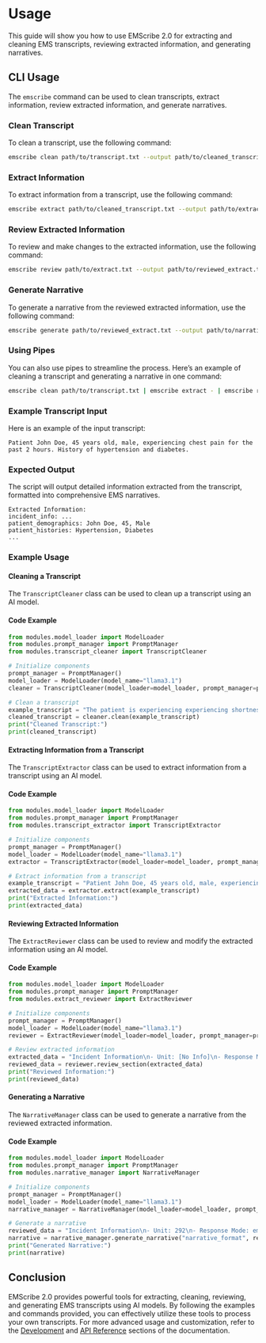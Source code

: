 # Usage

This guide will show you how to use EMScribe 2.0 for extracting and cleaning EMS transcripts, reviewing extracted information, and generating narratives.

## CLI Usage

The `emscribe` command can be used to clean transcripts, extract information, review extracted information, and generate narratives.

### Clean Transcript

To clean a transcript, use the following command:

```bash
emscribe clean path/to/transcript.txt --output path/to/cleaned_transcript.txt
```

### Extract Information

To extract information from a transcript, use the following command:

```bash
emscribe extract path/to/cleaned_transcript.txt --output path/to/extract.txt
```

### Review Extracted Information

To review and make changes to the extracted information, use the following command:

```bash
emscribe review path/to/extract.txt --output path/to/reviewed_extract.txt
```

### Generate Narrative

To generate a narrative from the reviewed extracted information, use the following command:

```bash
emscribe generate path/to/reviewed_extract.txt --output path/to/narrative.txt
```

### Using Pipes

You can also use pipes to streamline the process. Here’s an example of cleaning a transcript and generating a narrative in one command:

```bash
emscribe clean path/to/transcript.txt | emscribe extract - | emscribe review - | emscribe generate - --output path/to/narrative.txt
```

### Example Transcript Input

Here is an example of the input transcript:

```plaintext
Patient John Doe, 45 years old, male, experiencing chest pain for the past 2 hours. History of hypertension and diabetes.
```

### Expected Output

The script will output detailed information extracted from the transcript, formatted into comprehensive EMS narratives.

```plaintext
Extracted Information:
incident_info: ...
patient_demographics: John Doe, 45, Male
patient_histories: Hypertension, Diabetes
...
```

### Example Usage

#### Cleaning a Transcript

The `TranscriptCleaner` class can be used to clean up a transcript using an AI model.

#### Code Example

```python
from modules.model_loader import ModelLoader
from modules.prompt_manager import PromptManager
from modules.transcript_cleaner import TranscriptCleaner

# Initialize components
prompt_manager = PromptManager()
model_loader = ModelLoader(model_name="llama3.1")
cleaner = TranscriptCleaner(model_loader=model_loader, prompt_manager=prompt_manager)

# Clean a transcript
example_transcript = "The patient is experiencing experiencing shortness of breath. The patient is The patient is also complaining of chest pain."
cleaned_transcript = cleaner.clean(example_transcript)
print("Cleaned Transcript:")
print(cleaned_transcript)
```

#### Extracting Information from a Transcript

The `TranscriptExtractor` class can be used to extract information from a transcript using an AI model.

#### Code Example

```python
from modules.model_loader import ModelLoader
from modules.prompt_manager import PromptManager
from modules.transcript_extractor import TranscriptExtractor

# Initialize components
prompt_manager = PromptManager()
model_loader = ModelLoader(model_name="llama3.1")
extractor = TranscriptExtractor(model_loader=model_loader, prompt_manager=prompt_manager)

# Extract information from a transcript
example_transcript = "Patient John Doe, 45 years old, male, experiencing chest pain for the past 2 hours. History of hypertension and diabetes."
extracted_data = extractor.extract(example_transcript)
print("Extracted Information:")
print(extracted_data)
```

#### Reviewing Extracted Information

The `ExtractReviewer` class can be used to review and modify the extracted information using an AI model.

#### Code Example

```python
from modules.model_loader import ModelLoader
from modules.prompt_manager import PromptManager
from modules.extract_reviewer import ExtractReviewer

# Initialize components
prompt_manager = PromptManager()
model_loader = ModelLoader(model_name="llama3.1")
reviewer = ExtractReviewer(model_loader=model_loader, prompt_manager=prompt_manager)

# Review extracted information
extracted_data = "Incident Information\n- Unit: [No Info]\n- Response Mode: emergent\n..."
reviewed_data = reviewer.review_section(extracted_data)
print("Reviewed Information:")
print(reviewed_data)
```

#### Generating a Narrative

The `NarrativeManager` class can be used to generate a narrative from the reviewed extracted information.

#### Code Example

```python
from modules.model_loader import ModelLoader
from modules.prompt_manager import PromptManager
from modules.narrative_manager import NarrativeManager

# Initialize components
prompt_manager = PromptManager()
model_loader = ModelLoader(model_name="llama3.1")
narrative_manager = NarrativeManager(model_loader=model_loader, prompt_manager=prompt_manager)

# Generate a narrative
reviewed_data = "Incident Information\n- Unit: 292\n- Response Mode: emergent\n..."
narrative = narrative_manager.generate_narrative("narrative_format", reviewed_data)
print("Generated Narrative:")
print(narrative)
```

## Conclusion

EMScribe 2.0 provides powerful tools for extracting, cleaning, reviewing, and generating EMS transcripts using AI models. By following the examples and commands provided, you can effectively utilize these tools to process your own transcripts. For more advanced usage and customization, refer to the [Development](development.md) and [API Reference](api_reference.md) sections of the documentation.